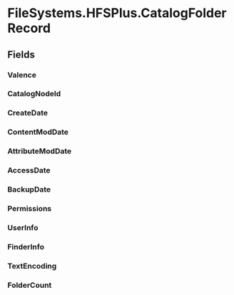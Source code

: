 ﻿


# FileSystems.HFSPlus.CatalogFolderRecord

## Fields

### Valence

### CatalogNodeId

### CreateDate

### ContentModDate

### AttributeModDate

### AccessDate

### BackupDate

### Permissions

### UserInfo

### FinderInfo

### TextEncoding

### FolderCount
